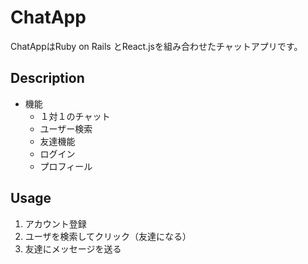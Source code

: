 ChatApp
====
ChatAppはRuby on Rails とReact.jsを組み合わせたチャットアプリです。
## Description
- 機能  
  - １対１のチャット  
  - ユーザー検索  
  - 友達機能  
  - ログイン  
  - プロフィール
## Usage
1. アカウント登録  
1. ユーザを検索してクリック（友達になる）  
1. 友達にメッセージを送る
